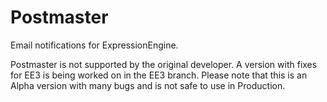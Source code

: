 # Postmaster
Email notifications for ExpressionEngine.

Postmaster is not supported by the original developer. A version with fixes for EE3 is being worked on in the EE3 branch. Please note that this is an Alpha version with many bugs and is not safe to use in Production.
